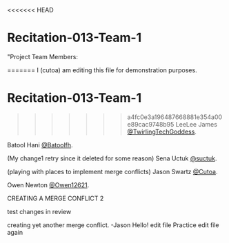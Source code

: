<<<<<<< HEAD

# Recitation-013-Team-1

"Project Team Members:

=======
I (cutoa) am editing this file for demonstration purposes.

# Recitation-013-Team-1

> > > > > > > a4fc0e3a196487668881e354a00e89cac9748b95
> > > > > > > LeeLee James [@TwirlingTechGoddess](https://github.com/twirlingtechgoddess "LeeLee's Profile").

Batool Hani [@Batoolfh](https://github.com/Batoolfh "Batool's Profile").

(My change1 retry since it deleted for some reason)
Sena Uctuk [@suctuk](https://github.com/suctuk "Sena's Profile").

(playing with places to implement merge conflicts)
Jason Swartz [@Cutoa](https://github.com/Cutoa "Jason's Profile").

Owen Newton [@Owen12621](https://github.com/Owen12621 "Owen's Profile").

CREATING A MERGE CONFLICT 2

test changes in review

creating yet another merge conflict. -Jason
Hello! edit file
Practice edit file again
